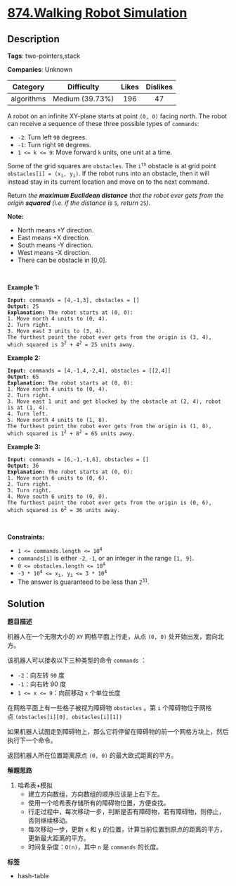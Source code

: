 # [874.Walking Robot Simulation](https://leetcode.com/problems/walking-robot-simulation/description/)

## Description

**Tags**: two-pointers,stack

**Companies**: Unknown

|  Category  |   Difficulty    | Likes | Dislikes |
| :--------: | :-------------: | :---: | :------: |
| algorithms | Medium (39.73%) |  196  |    47    |

<p>A robot on an infinite XY-plane starts at point <code>(0, 0)</code> facing north. The robot can receive a sequence of these three possible types of <code>commands</code>:</p>
<ul>
  <li><code>-2</code>: Turn left <code>90</code> degrees.</li>
  <li><code>-1</code>: Turn right <code>90</code> degrees.</li>
  <li><code>1 &lt;= k &lt;= 9</code>: Move forward <code>k</code> units, one unit at a time.</li>
</ul>
<p>Some of the grid squares are <code>obstacles</code>. The <code>i<sup>th</sup></code> obstacle is at grid point <code>obstacles[i] = (x<sub>i</sub>, y<sub>i</sub>)</code>. If the robot runs into an obstacle, then it will instead stay in its current location and move on to the next command.</p>
<p>Return <em>the <strong>maximum Euclidean distance</strong> that the robot ever gets from the origin <strong>squared</strong> (i.e. if the distance is </em><code>5</code><em>, return </em><code>25</code><em>)</em>.</p>
<p><strong>Note:</strong></p>
<ul>
  <li>North means +Y direction.</li>
  <li>East means +X direction.</li>
  <li>South means -Y direction.</li>
  <li>West means -X direction.</li>
  <li>There can be obstacle in&nbsp;[0,0].</li>
</ul>
<p>&nbsp;</p>
<p><strong class="example">Example 1:</strong></p>
<pre><code><strong>Input:</strong> commands = [4,-1,3], obstacles = []
<strong>Output:</strong> 25
<strong>Explanation:</strong> The robot starts at (0, 0):
1. Move north 4 units to (0, 4).
2. Turn right.
3. Move east 3 units to (3, 4).
The furthest point the robot ever gets from the origin is (3, 4), which squared is 3<sup>2</sup> + 4<sup>2</sup> = 25 units away.</code></pre>
<p><strong class="example">Example 2:</strong></p>
<pre><code><strong>Input:</strong> commands = [4,-1,4,-2,4], obstacles = [[2,4]]
<strong>Output:</strong> 65
<strong>Explanation:</strong> The robot starts at (0, 0):
1. Move north 4 units to (0, 4).
2. Turn right.
3. Move east 1 unit and get blocked by the obstacle at (2, 4), robot is at (1, 4).
4. Turn left.
5. Move north 4 units to (1, 8).
The furthest point the robot ever gets from the origin is (1, 8), which squared is 1<sup>2</sup> + 8<sup>2</sup> = 65 units away.</code></pre>
<p><strong class="example">Example 3:</strong></p>
<pre><code><strong>Input:</strong> commands = [6,-1,-1,6], obstacles = []
<strong>Output:</strong> 36
<strong>Explanation:</strong> The robot starts at (0, 0):
1. Move north 6 units to (0, 6).
2. Turn right.
3. Turn right.
4. Move south 6 units to (0, 0).
The furthest point the robot ever gets from the origin is (0, 6), which squared is 6<sup>2</sup> = 36 units away.</code></pre>
<p>&nbsp;</p>
<p><strong>Constraints:</strong></p>
<ul>
  <li><code>1 &lt;= commands.length &lt;= 10<sup>4</sup></code></li>
  <li><code>commands[i]</code> is either <code>-2</code>, <code>-1</code>, or an integer in the range <code>[1, 9]</code>.</li>
  <li><code>0 &lt;= obstacles.length &lt;= 10<sup>4</sup></code></li>
  <li><code>-3 * 10<sup>4</sup> &lt;= x<sub>i</sub>, y<sub>i</sub> &lt;= 3 * 10<sup>4</sup></code></li>
  <li>The answer is guaranteed to be less than <code>2<sup>31</sup></code>.</li>
</ul>

## Solution

**题目描述**

机器人在一个无限大小的 `XY` 网格平面上行走，从点 `(0, 0)` 处开始出发，面向北方。

该机器人可以接收以下三种类型的命令 `commands` ：

- `-2`：向左转 `90` 度
- `-1`：向右转 90 度
- `1 <= x <= 9`：向前移动 `x` 个单位长度

在网格平面上有一些格子被视为障碍物 `obstacles` 。第 `i` 个障碍物位于网格点 `(obstacles[i][0], obstacles[i][1])`

如果机器人试图走到障碍物上，那么它将停留在障碍物的前一个网格方块上，然后执行下一个命令。

返回机器人所在位置距离原点 `(0, 0)` 的最大欧式距离的平方。

**解题思路**

1. 哈希表+模拟
   - 建立方向数组，方向数组的顺序应该是上右下左。
   - 使用一个哈希表存储所有的障碍物位置，方便查找。
   - 行走过程中，每次移动一步，判断是否有障碍物，若有障碍物，则停止，否则继续移动。
   - 每次移动一步，更新 `x` 和 `y` 的位置，计算当前位置到原点的距离的平方，更新最大距离的平方。
   - 时间复杂度：`O(n)`，其中 `n` 是 `commands` 的长度。

**标签**

- hash-table
